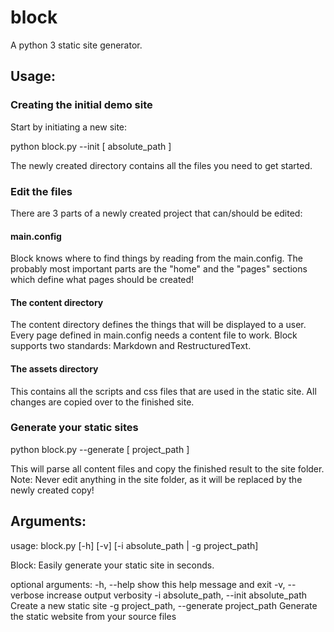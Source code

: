 block
=====

A python 3 static site generator.


Usage:
------

### Creating the initial demo site

Start by initiating a new site:

python block.py --init [ absolute_path ]

The newly created directory contains all the files you need to get started.

### Edit the files

There are 3 parts of a newly created project that can/should be edited:

#### main.config

Block knows where to find things by reading from the main.config. 
The probably most important parts are the "home" and the "pages" 
sections which define what pages should be created!

#### The content directory

The content directory defines the things that will be displayed to a user. 
Every page defined in main.config needs a content file to work. 
Block supports two standards: Markdown and RestructuredText.

#### The assets directory

This contains all the scripts and css files that are used in the static site.
All changes are copied over to the finished site.

### Generate your static sites

python block.py --generate [ project_path ]

This will parse all content files and copy the finished result to the site folder. 
Note: Never edit anything in the site folder, as it will be replaced by the newly created copy!



Arguments:
----------

usage: block.py [-h] [-v] [-i absolute_path | -g project_path]

Block: Easily generate your static site in seconds.

optional arguments:
-h, --help             show this help message and exit
-v, --verbose         increase output verbosity
-i absolute_path, --init absolute_path Create a new static site
-g project_path, --generate project_path Generate the static website from your source files

